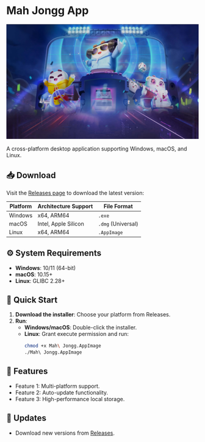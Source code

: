 # Mah Jongg App

![Banner](https://github.com/Mahj4Fun/MahJongg4fun/blob/main/banner.jpg) <!-- Replace with project banner -->

A cross-platform desktop application supporting Windows, macOS, and Linux.

## 📥 Download

Visit the [Releases page](https://github.com/Mahj4Fun/MahJongg4fun/releases) to download the latest version:

| Platform   | Architecture Support | File Format   |
|------------|----------------------|---------------|
| Windows    | x64, ARM64           | `.exe`        |
| macOS      | Intel, Apple Silicon | `.dmg` (Universal) |
| Linux      | x64, ARM64           | `.AppImage`   |

## ⚙️ System Requirements

- ​**Windows**: 10/11 (64-bit)
- ​**macOS**: 10.15+
- ​**Linux**: GLIBC 2.28+

## 🚀 Quick Start

1. ​**Download the installer**: Choose your platform from Releases.
2. ​**Run**:
   - ​**Windows/macOS**: Double-click the installer.
   - ​**Linux**: Grant execute permission and run:
     ```bash
     chmod +x Mah\ Jongg.AppImage
     ./Mah\ Jongg.AppImage
     ```

## 📖 Features

- Feature 1: Multi-platform support.
- Feature 2: Auto-update functionality.
- Feature 3: High-performance local storage.

## 🔄 Updates

- Download new versions from [Releases](https://github.com/Mahj4Fun/MahJongg4fun/releases).